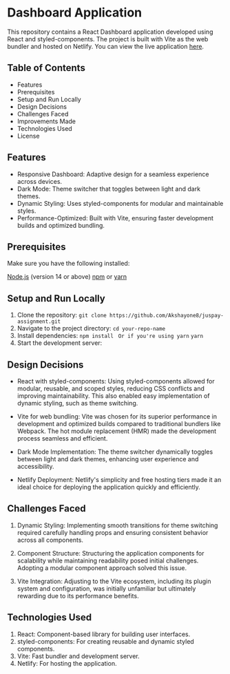 # Dashboard Application


This repository contains a React Dashboard application developed using React and styled-components. The project is built with Vite as the web bundler and hosted on Netlify. You can view the live application [here](https://akshay-juspay-dashboard.netlify.app/).

## Table of Contents

- Features
- Prerequisites
- Setup and Run Locally
- Design Decisions
- Challenges Faced
- Improvements Made
- Technologies Used
- License

## Features

- Responsive Dashboard: Adaptive design for a seamless experience across devices.
- Dark Mode: Theme switcher that toggles between light and dark themes.
- Dynamic Styling: Uses styled-components for modular and maintainable styles.
- Performance-Optimized: Built with Vite, ensuring faster development builds and optimized bundling.

## Prerequisites

Make sure you have the following installed:

[Node.js](https://nodejs.org/en) (version 14 or above)
[npm](https://www.npmjs.com/) or [yarn](https://yarn.com/)

## Setup and Run Locally

1. Clone the repository:
`git clone https://github.com/Akshayone8/juspay-assignment.git`
2. Navigate to the project directory:
`cd your-repo-name`
3. Install dependencies:
`npm install`
` Or if you're using yarn`
`yarn`
4. Start the development server:

## Design Decisions

- React with styled-components:
Using styled-components allowed for modular, reusable, and scoped styles, reducing CSS conflicts and improving maintainability. This also enabled easy implementation of dynamic styling, such as theme switching.

- Vite for web bundling:
Vite was chosen for its superior performance in development and optimized builds compared to traditional bundlers like Webpack. The hot module replacement (HMR) made the development process seamless and efficient.

- Dark Mode Implementation:
The theme switcher dynamically toggles between light and dark themes, enhancing user experience and accessibility.

- Netlify Deployment:
Netlify's simplicity and free hosting tiers made it an ideal choice for deploying the application quickly and efficiently.


## Challenges Faced

1. Dynamic Styling:
Implementing smooth transitions for theme switching required carefully handling props and ensuring consistent behavior across all components.

2. Component Structure:
Structuring the application components for scalability while maintaining readability posed initial challenges. Adopting a modular component approach solved this issue.

3. Vite Integration:
Adjusting to the Vite ecosystem, including its plugin system and configuration, was initially unfamiliar but ultimately rewarding due to its performance benefits.

## Technologies Used

1. React: Component-based library for building user interfaces.
2. styled-components: For creating reusable and dynamic styled components.
3. Vite: Fast bundler and development server.
4. Netlify: For hosting the application.
